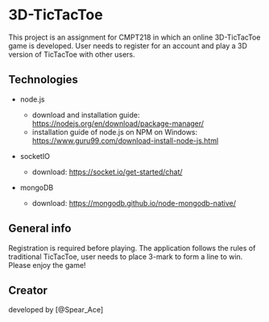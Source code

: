 # 3D-TicTacToe
This project is an assignment for CMPT218 in which an online 3D-TicTacToe game is developed. User needs to register for an account and play a 3D version of TicTacToe with other users.

##  Technologies
-   node.js
    - download and installation guide: https://nodejs.org/en/download/package-manager/
    - installation guide of node.js on NPM on Windows: https://www.guru99.com/download-install-node-js.html

-   socketIO
    -   download: https://socket.io/get-started/chat/

-   mongoDB
    -   download: https://mongodb.github.io/node-mongodb-native/

##  General info
Registration is required before playing. The application follows the rules of traditional TicTacToe, user needs to place 3-mark to form a line to win. Please enjoy the game!

##  Creator
developed by [@Spear_Ace]
